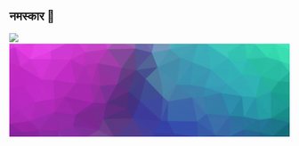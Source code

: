 ## नमस्कार 🙏
![](https://komarev.com/ghpvc/?username=pr47eek)
[![image](https://github.com/Pr47eek/pr47eek/blob/master/Prateek%20Patel(2).gif)](https://pr47eek.github.io/)
